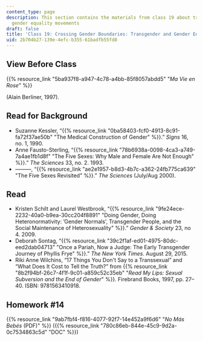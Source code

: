 ```yaml
---
content_type: page
description: This section contains the materials from class 19 about transgender and
  gender equality movements
draft: false
title: 'Class 19: Crossing Gender Boundaries: Transgender and Gender Equality Movements'
uid: 2b704b27-139e-4efc-b355-61badfb55fd8
---
```

## View Before Class

{{% resource_link "5ba937f8-a947-4c78-a4bb-85f8057abdd5" "*Ma Vie en Rose*" %}} 

(Alain Berliner, 1997).

## Read for Background

- Suzanne Kessler, “{{% resource_link "0ba58403-fcf0-4913-8c91-fa72f37ae50b" "The Medical Construction of Gender" %}}.” *Signs* 16, no. 1, 1990. 
- Anne Fausto-Sterling, “{{% resource_link "78b6938a-0098-4ca3-a749-7a4ae1fb1d8f" "The Five Sexes: Why Male and Female Are Not Enough" %}}.” *The Sciences* 33, no. 2. 1993. 
- ———, “{{% resource_link "ae2e1957-b8d3-4b7c-a362-24fb775ca639" "The Five Sexes Revisited" %}}.” *The Sciences* (July/Aug 2000).

## Read

- Kristen Schilt and Laurel Westbrook, “{{% resource_link "9fe24ece-2232-40a0-b9ea-30cc204f8891" "Doing Gender, Doing Heteronormativity: ’Gender Normals’, Transgender People, and the Social Maintenance of Heterosexuality" %}}.” *Gender & Society* 23, no 4. 2009. 
- Deborah Sontag, “{{% resource_link "39c2f1af-ed01-4975-80dc-eed2dab04713" "Once a Pariah, Now a Judge: The Early Transgender Journey of Phyllis Frye" %}}.” *The New York Times.* August 29, 2015.
- Riki Anne Wilchins, “17 Things You Don't Say to a Transsexual” and “What Does It Cost to Tell the Truth?” from {{% resource_link "8b2f94bf-26c7-4f1f-9c01-a859c52c35eb" "*Read My Lips: Sexual Subversion and the End of Gender*" %}}*.* Firebrand Books, 1997, pp. 27–40. ISBN: 9781563410918. 

## Homework #14

{{% resource_link "9ab7fbf4-f816-4077-92f7-14e452a9f6d6" "*No Más Bebés* (PDF)" %}} ({{% resource_link "780c86eb-844e-45c9-9d2a-0c7534863c5d" "DOC" %}})
